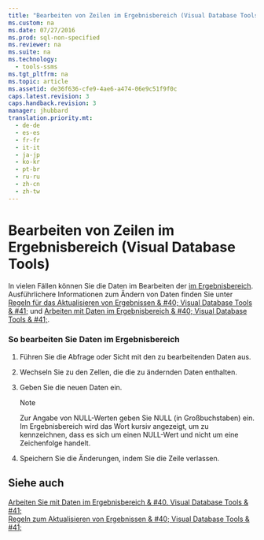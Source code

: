 ```yaml
---
title: "Bearbeiten von Zeilen im Ergebnisbereich (Visual Database Tools)"
ms.custom: na
ms.date: 07/27/2016
ms.prod: sql-non-specified
ms.reviewer: na
ms.suite: na
ms.technology: 
  - tools-ssms
ms.tgt_pltfrm: na
ms.topic: article
ms.assetid: de36f636-cfe9-4ae6-a474-06e9c51f9f0c
caps.latest.revision: 3
caps.handback.revision: 3
manager: jhubbard
translation.priority.mt: 
  - de-de
  - es-es
  - fr-fr
  - it-it
  - ja-jp
  - ko-kr
  - pt-br
  - ru-ru
  - zh-cn
  - zh-tw
---
```

# Bearbeiten von Zeilen im Ergebnisbereich (Visual Database Tools)
In vielen Fällen können Sie die Daten im Bearbeiten der [im Ergebnisbereich](../content/Results-Pane--Visual-Database-Tools-.md). Ausführlichere Informationen zum Ändern von Daten finden Sie unter [Regeln für das Aktualisieren von Ergebnissen & #40; Visual Database Tools & #41;](../content/Rules-for-Updating-Results--Visual-Database-Tools-.md) und [Arbeiten mit Daten im Ergebnisbereich & #40; Visual Database Tools & #41;](../content/Work-with-Data-in-the-Results-Pane--Visual-Database-Tools-.md).  
  
### So bearbeiten Sie Daten im Ergebnisbereich  
  
1.  Führen Sie die Abfrage oder Sicht mit den zu bearbeitenden Daten aus.  
  
2.  Wechseln Sie zu den Zellen, die die zu ändernden Daten enthalten.  
  
3.  Geben Sie die neuen Daten ein.  
  
    > [!NOTE]  
    > Zur Angabe von NULL-Werten geben Sie NULL (in Großbuchstaben) ein. Im Ergebnisbereich wird das Wort kursiv angezeigt, um zu kennzeichnen, dass es sich um einen NULL-Wert und nicht um eine Zeichenfolge handelt.  
  
4.  Speichern Sie die Änderungen, indem Sie die Zeile verlassen.  
  
## Siehe auch  
[Arbeiten Sie mit Daten im Ergebnisbereich & #40. Visual Database Tools & #41;](../content/Work-with-Data-in-the-Results-Pane--Visual-Database-Tools-.md)  
[Regeln zum Aktualisieren von Ergebnissen & #40; Visual Database Tools & #41;](../content/Rules-for-Updating-Results--Visual-Database-Tools-.md)  
  
